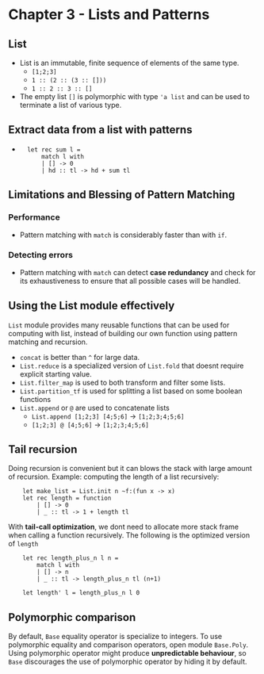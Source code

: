 # Chapter 3 - Lists and Patterns

## List

* List is an immutable, finite sequence of elements of the same type.
    * `[1;2;3]`
    * `1 :: (2 :: (3 :: []))`
    * `1 :: 2 :: 3 :: []`
* The empty list `[]` is polymorphic with type `'a list` and can be used to
  terminate a list of various type.

## Extract data from a list with patterns
* ```
    let rec sum l = 
        match l with
        | [] -> 0
        | hd :: tl -> hd + sum tl
  ```
## Limitations and Blessing of Pattern Matching

### Performance
* Pattern matching with `match` is considerably faster than with `if`.

### Detecting errors
* Pattern matching with `match` can detect **case redundancy** and check for
  its exhaustiveness to ensure that all possible cases will be handled.

## Using the List module effectively

`List` module provides many reusable functions that can be used for computing
with list, instead of building our own function using pattern matching and
recursion.

* `concat` is better than `^` for large data.
* `List.reduce` is a specialized version of `List.fold` that doesnt require
  explicit starting value.
* `List.filter_map` is used to both transform and filter some lists. 
* `List.partition_tf` is used for splitting a list based on some boolean
  functions
* `List.append` or `@` are used to concatenate lists
    * `List.append [1;2;3] [4;5;6]` -> `[1;2;3;4;5;6]`
    * `[1;2;3] @ [4;5;6]` -> `[1;2;3;4;5;6]`

## Tail recursion

Doing recursion is convenient but it can blows the stack with large amount of
recursion. Example: computing the length of a list recursively:

```
    let make_list = List.init n ~f:(fun x -> x)
    let rec length = function
        | [] -> 0
        | _ :: tl -> 1 + length tl
```

With **tail-call optimization**, we dont need to allocate more stack frame when
calling a function recursively. The following is the optimized version of
`length`

```
    let rec length_plus_n l n = 
        match l with
        | [] -> n
        | _ :: tl -> length_plus_n tl (n+1)

    let length' l = length_plus_n l 0
```

## Polymorphic comparison

By default, `Base` equality operator is specialize to integers. To use
polymorphic equality and comparison operators, open module `Base.Poly`. Using
polymorphic operator might produce **unpredictable behaviour**, so `Base`
discourages the use of polymorphic operator by hiding it by default.
